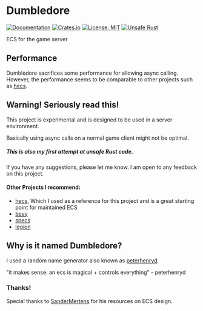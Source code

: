 # Dumbledore
[![Documentation](https://docs.rs/dumbledore/badge.svg)](https://docs.rs/dumbledore/)
[![Crates.io](https://img.shields.io/crates/v/dumbledore.svg)](https://crates.io/crates/dumbledore)
[![License: MIT](https://img.shields.io/badge/License-MIT-blue.svg)](LICENSE-MIT)
[![Unsafe Rust](https://forthebadge.com/images/badges/powered-by-black-magic.svg)](https://doc.rust-lang.org/book/ch19-01-unsafe-rust.html)

ECS for the game server


## Performance
 Dumbledore sacrifices some performance for allowing async calling. However, the performance seems to be comparable to other projects such as [hecs].


## Warning! Seriously read this!

This project is experimental and is designed to be used in a server environment.

Basically using async calls on a normal game client might not be optimal.

##### This is also my first attempt at unsafe Rust code.
If you have any suggestions, please let me know. I am open to any feedback on this project.


#### Other Projects I recommend:
- [hecs], Which I used as a reference for this project and is a great
  starting point for maintained ECS
- [bevy]
- [specs]
- [legion]


[bevy]: https://github.com/bevyengine/bevy

[specs]: https://github.com/amethyst/specs

[legion]: https://github.com/TomGillen/legion

[hecs]: https://github.com/Ralith/hecs


## Why is it named Dumbledore?

I used a random name generator also known as [peterhenryd](https://github.com/peterhenryd).

"it makes sense. an ecs is magical + controls everything" - peterhenryd


### Thanks!

Special thanks to [SanderMertens](https://github.com/SanderMertens) for his resources on ECS design.
